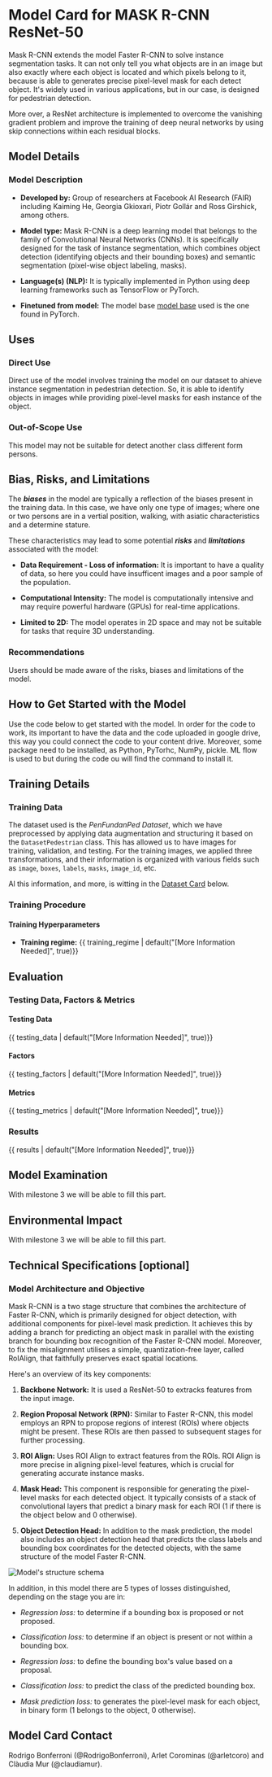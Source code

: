 
# Model Card for MASK R-CNN ResNet-50

Mask R-CNN extends the model Faster R-CNN to solve instance segmentation tasks. It can not only tell you what objects are in an image but also exactly where each object is located and which pixels belong to it, because is able to generates precise pixel-level mask for each detect object. It's widely used in various applications, but in our case, is designed for pedestrian detection. 

More over, a ResNet architecture is implemented to overcome the vanishing gradient problem and improve the training of deep neural networks by using skip connections within each residual blocks. 

## Model Details

### Model Description

- **Developed by:** Group of researchers at Facebook AI Research (FAIR) including Kaiming He, Georgia Gkioxari, Piotr Gollár and Ross Girshick, among others.

- **Model type:** Mask R-CNN is a deep learning model that belongs to the family of Convolutional Neural Networks (CNNs). It is specifically designed for the task of instance segmentation, which combines object detection (identifying objects and their bounding boxes) and semantic segmentation (pixel-wise object labeling, masks). 

- **Language(s) (NLP):** It is typically implemented in Python using deep learning frameworks such as TensorFlow or PyTorch.

- **Finetuned from model:** The model base [model base]("https://pytorch.org/vision/main/models/generated/torchvision.models.detection.maskrcnn_resnet50_fpn.html") used is the one found in PyTorch.

## Uses
### Direct Use

Direct use of the model involves training the model on our dataset to ahieve instance segmentation in pedestrian detection. So, it is able to identify objects in images while providing pixel-level masks for eash instance of the object.

### Out-of-Scope Use

This model may not be suitable for detect another class different form persons.

## Bias, Risks, and Limitations

The ***biases*** in the model are typically a reflection of the biases present in the training data. In this case, we have only one type of images; where one or two persons are in a vertial position, walking, with asiatic characteristics and a determine stature.  

These characteristics may lead to some potential ***risks*** and ***limitations*** associated with the model:

- **Data Requirement - Loss of information:** It is important to have a quality of data, so here you could have insufficent images and a poor sample of the population.

- **Computational Intensity:** The model is computationally intensive and may require powerful hardware (GPUs) for real-time applications.

- **Limited to 2D:** The model operates in 2D space and may not be suitable for tasks that require 3D understanding.

### Recommendations

Users should be made aware of the risks, biases and limitations of the model. 

## How to Get Started with the Model

Use the code below to get started with the model. In order for the code to work, its important to have the data and the code uploaded in google drive, this way you could connect the code to your content drive. Moreover, some package need to be installed, as Python, PyTorhc, NumPy, pickle. ML flow is used to but during the code ou will find the command to install it.

## Training Details

### Training Data

The dataset used is the *PenFundanPed Dataset*, which we have preprocessed by applying data augmentation and structuring it based on the `DatasetPedestrian` class. This has allowed us to have images for training, validation, and testing. For the training images, we applied three transformations, and their information is organized with various fields such as `image`, `boxes`, `labels`, `masks`, `image_id`, etc.

Al this information, and more, is witting in the [Dataset Card]("https://github.com/MLOps-essi-upc/taed2-PedestrianDetection/blob/main/data/dataset-card.md") below.

### Training Procedure 

<!-- This relates heavily to the Technical Specifications. Content here should link to that section when it is relevant to the training procedure. -->

#### Training Hyperparameters

- **Training regime:** {{ training_regime | default("[More Information Needed]", true)}} <!--fp32, fp16 mixed precision, bf16 mixed precision, bf16 non-mixed precision, fp16 non-mixed precision, fp8 mixed precision -->

## Evaluation

<!-- This section describes the evaluation protocols and provides the results. -->

### Testing Data, Factors & Metrics

#### Testing Data

<!-- This should link to a Data Card if possible. -->

{{ testing_data | default("[More Information Needed]", true)}}

#### Factors

<!-- These are the things the evaluation is disaggregating by, e.g., subpopulations or domains. -->

{{ testing_factors | default("[More Information Needed]", true)}}

#### Metrics

<!-- These are the evaluation metrics being used, ideally with a description of why. -->

{{ testing_metrics | default("[More Information Needed]", true)}}

### Results

{{ results | default("[More Information Needed]", true)}}

## Model Examination

<!-- Relevant interpretability work for the model goes here -->

With milestone 3 we will be able to fill this part.

## Environmental Impact

<!-- Total emissions (in grams of CO2eq) and additional considerations, such as electricity usage, go here. Edit the suggested text below accordingly -->

With milestone 3 we will be able to fill this part.

## Technical Specifications [optional]

### Model Architecture and Objective

Mask R-CNN is a two stage structure that combines the architecture of Faster R-CNN, which is primarily designed for object detection, with additional components for pixel-level mask prediction. It achieves this by adding a branch for predicting an object mask in parallel with the existing branch for bounding box recognition of the Faster R-CNN model. Moreover, to fix the misalignment utilises a simple, quantization-free layer, called RoIAlign, that faithfully preserves exact spatial locations.

Here's an overview of its key components:

1) **Backbone Network:** It is used a ResNet-50 to extracks features from the input image.

2) **Region Proposal Network (RPN):** Similar to Faster R-CNN, this model employs an RPN to propose regions of interest (ROIs) where objects might be present. These ROIs are then passed to subsequent stages for further processing.

3) **ROI Align:** Uses ROI Align to extract features from the ROIs. ROI Align is more precise in aligning pixel-level features, which is crucial for generating accurate instance masks.

4) **Mask Head:** This component is responsible for generating the pixel-level masks for each detected object. It typically consists of a stack of convolutional layers that predict a binary mask for each ROI (1 if there is the object below and 0 otherwise).

5) **Object Detection Head:** In addition to the mask prediction, the model also includes an object detection head that predicts the class labels and bounding box coordinates for the detected objects, with the same structure of the model Faster R-CNN.

![Model's structure schema]("https://www.researchgate.net/publication/358458237/figure/fig1/AS:1121407480139776@1644375786623/Mask-R-CNN-is-a-CNN-made-of-backbone-composed-by-a-ResNet101-and-a-feature-pyramid.png")

In addition, in this model there are 5 types of losses distinguished, depending on the stage you are in:

- *Regression loss:* to determine if a bounding box is proposed or not proposed.

- *Classification loss:* to determine if an object is present or not within a bounding box.

- *Regression loss:* to define the bounding box's value based on a proposal.

- *Classification loss:* to predict the class of the predicted bounding box.

- *Mask prediction loss:* to generates the pixel-level mask for each object, in binary form (1 belongs to the object, 0 otherwise).

## Model Card Contact

Rodrigo Bonferroni (@RodrigoBonferroni), Arlet Corominas (@arletcoro) and Clàudia Mur (@claudiamur).


